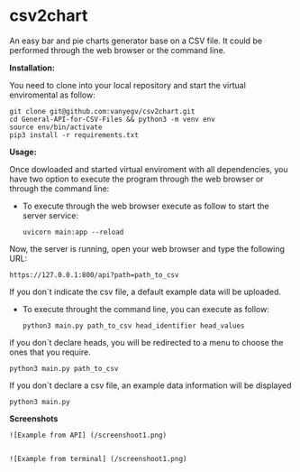 # **csv2chart**

An easy bar and pie charts generator base on a CSV file.
It could be performed through the web browser or the command line.

**Installation:**

You need to clone into your local repository and start the virtual enviromental as follow:

	git clone git@github.com:vanyegv/csv2chart.git
	cd General-API-for-CSV-Files && python3 -m venv env
	source env/bin/activate
	pip3 install -r requirements.txt

**Usage:**

Once dowloaded and started virtual enviroment with all dependencies, you have two option to execute the program through the web browser or through the command line:
+ To execute through the web browser execute as follow to start the server service:

	``uvicorn main:app --reload``

Now, the server is running, open your web browser and type the following URL:

	https://127.0.0.1:800/api?path=path_to_csv

If you don`t indicate the csv file, a default example data will be uploaded.

+ To execute throught the command line, you can execute as follow:

	``python3 main.py path_to_csv head_identifier head_values``

if you don`t declare heads, you will be redirected to a menu to choose the ones that you require.

	python3 main.py path_to_csv

If you don`t declare a csv file, an example data information will be displayed

	python3 main.py

**Screenshots**

	![Example from API] (/screenshoot1.png)


	![Example from terminal] (/screenshoot1.png)

